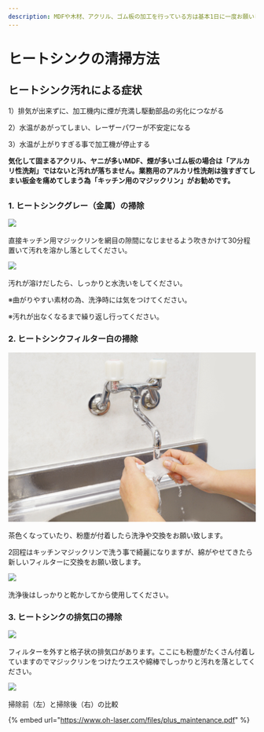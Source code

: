 ```yaml
---
description: MDFや木材、アクリル、ゴム板の加工を行っている方は基本1日に一度お願いします。
---
```


# ヒートシンクの清掃方法

## **ヒートシンク汚れによる症状**

1）排気が出来ずに、加工機内に煙が充満し駆動部品の劣化につながる

2）水温があがってしまい、レーザーパワーが不安定になる

3）水温が上がりすぎる事で加工機が停止する

**気化して固まるアクリル、ヤニが多いMDF、煙が多いゴム板の場合は「アルカリ性洗剤」ではないと汚れが落ちません。業務用のアルカリ性洗剤は強すぎてしまい板金を痛めてしまう為「キッチン用のマジックリン」がお勧めです。**



##

### 1. ヒートシンクグレー（金属）の掃除

![](/assets/IMG\_09062.jpg)

直接キッチン用マジックリンを網目の隙間になじませるよう吹きかけて30分程置いて汚れを溶かし落としてください。

![](/assets/IMG\_0909.JPG)

汚れが溶けだしたら、しっかりと水洗いをしてください。

※曲がりやすい素材の為、洗浄時には気をつけてください。

※汚れが出なくなるまで繰り返し行ってください。

### 2. ヒートシンクフィルター白の掃除

![](/assets/名称未設定-2.jpg)

茶色くなっていたり、粉塵が付着したら洗浄や交換をお願い致します。

2回程はキッチンマジックリンで洗う事で綺麗になりますが、綿がやせてきたら新しいフィルターに交換をお願い致します。

![](/assets/IMG\_0915.JPG)

洗浄後はしっかりと乾かしてから使用してください。

### **3. ヒートシンクの排気口の掃除**

![](/assets/IMG\_08752.jpg)

フィルターを外すと格子状の排気口があります。ここにも粉塵がたくさん付着していますのでマジックリンをつけたウエスや綿棒でしっかりと汚れを落としてください。

![](/assets/IMG\_08792.jpg)

掃除前（左）と掃除後（右）の比較

{% embed url="https://www.oh-laser.com/files/plus_maintenance.pdf" %}
